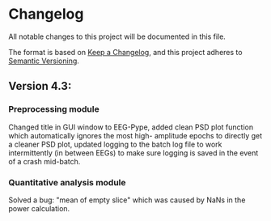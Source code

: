 # Changelog
All notable changes to this project will be documented in this file.

The format is based on [Keep a Changelog](https://keepachangelog.com/en/1.0.0/),
and this project adheres to [Semantic Versioning](https://semver.org/spec/v2.0.0.html).

## Version 4.3: 
### Preprocessing module
Changed title in GUI window to EEG-Pype, added clean PSD plot function which automatically ignores the most high-    amplitude epochs to directly get a cleaner PSD plot, updated logging to the batch log file to work intermittently (in between EEGs) to make sure logging is saved in the event of a crash mid-batch.
### Quantitative analysis module
Solved a bug: "mean of empty slice" which was caused by NaNs in the power calculation.
